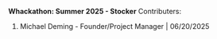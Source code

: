 **Whackathon: Summer 2025 - Stocker** Contributers:

1. Michael Deming - Founder/Project Manager | 06/20/2025